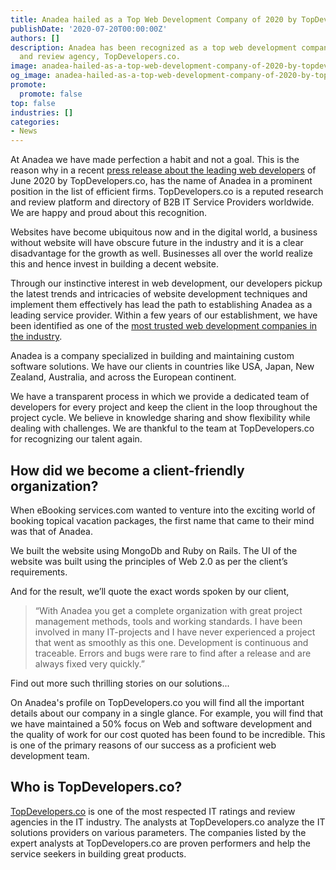 ```yaml
---
title: Anadea hailed as a Top Web Development Company of 2020 by TopDevelopers.co
publishDate: '2020-07-20T00:00:00Z'
authors: []
description: Anadea has been recognized as a top web development company by a research
  and review agency, TopDevelopers.co.
image: anadea-hailed-as-a-top-web-development-company-of-2020-by-topdevelopers-co.jpg
og_image: anadea-hailed-as-a-top-web-development-company-of-2020-by-topdevelopers-co.jpg
promote:
  promote: false
top: false
industries: []
categories:
- News
---
```


<script type="application/ld+json">
{
 "@context": "https://schema.org",
 "@type": "Article",
 "author": "TopDevelopers",
 "name": "Anadea is a Top Web Development Company of 2020 by TopDevelopers.co"
}
</script>
At Anadea we have made perfection a habit and not a goal. This is the reason why in a recent <a href="https://www.topdevelopers.co/press-releases/leading-web-development-companies-june-2020" rel="nofollow" target="_blank">press release about the leading web developers</a> of June 2020 by TopDevelopers.co, has the name of Anadea in a prominent position in the list of efficient firms. TopDevelopers.co is a reputed research and review platform and directory of B2B IT Service Providers worldwide. We are happy and proud about this recognition.

Websites have become ubiquitous now and in the digital world, a business without website will have obscure future in the industry and it is a clear disadvantage for the growth as well. Businesses all over the world realize this and hence invest in building a decent website.

Through our instinctive interest in web development, our developers pickup the latest trends and intricacies of website development techniques and implement them effectively has lead the path to establishing Anadea as a leading service provider. Within a few years of our establishment, we have been identified as one of the <a href="https://www.topdevelopers.co/directory/web-development-companies?page=2" rel="nofollow" target="_blank">most trusted web development companies in the industry</a>.

Anadea is a company specialized in building and maintaining custom software solutions. We have our clients in countries like USA, Japan, New Zealand, Australia, and across the European continent.

We have a transparent process in which we provide a dedicated team of developers for every project and keep the client in the loop throughout the project cycle. We believe in knowledge sharing and show flexibility while dealing with challenges. We are thankful to the team at TopDevelopers.co for recognizing our talent again.

## How did we become a client-friendly organization?

When eBooking services.com wanted to venture into the exciting world of booking topical vacation packages, the first name that came to their mind was that of Anadea.

We built the website using MongoDb and Ruby on Rails. The UI of the website was built using the principles of Web 2.0 as per the client’s requirements.

And for the result, we’ll quote the exact words spoken by our client, 

> “With Anadea you get a complete organization with great project management methods, tools and working standards. I have been involved in many IT-projects and I have never experienced a project that went as smoothly as this one. Development is continuous and traceable. Errors and bugs were rare to find after a release and are always fixed very quickly.”

Find out more such thrilling stories on our solutions...

On Anadea's profile on TopDevelopers.co you will find all the important details about our company in a single glance. For example, you will find that we have maintained a 50% focus on Web and software development and the quality of work for our cost quoted has been found to be incredible. This is one of the primary reasons of our success as a proficient web development team.

## Who is TopDevelopers.co?

<a href="https://www.topdevelopers.co/" rel="nofollow" target="_blank">TopDevelopers.co</a> is one of the most respected IT ratings and review agencies in the IT industry. The analysts at TopDevelopers.co analyze the IT solutions providers on various parameters. The companies listed by the expert analysts at TopDevelopers.co are proven performers and help the service seekers in building great products.
